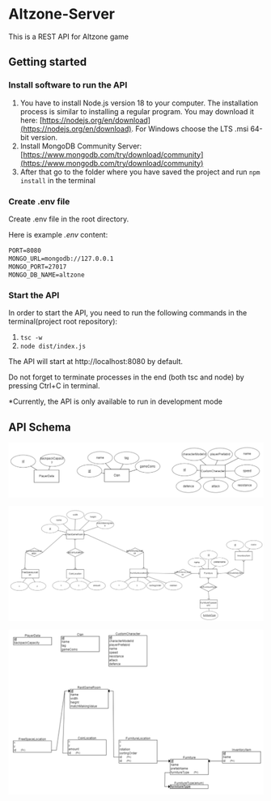 # Altzone-Server

This is a REST API for Altzone game

## Getting started

### Install software to run the API
1. You have to install Node.js version 18 to your computer. The installation process is similar to installing a regular program. 
You may download it here: [https://nodejs.org/en/download](https://nodejs.org/en/download). For Windows choose the LTS .msi 64-bit version.
2. Install MongoDB Community Server: [https://www.mongodb.com/try/download/community](https://www.mongodb.com/try/download/community)
3. After that go to the folder where you have saved the project and run ```npm install``` in the terminal

### Create .env file
Create .env file in the root directory.

Here is example *.env* content:

    PORT=8080
    MONGO_URL=mongodb://127.0.0.1
    MONGO_PORT=27017
    MONGO_DB_NAME=altzone


### Start the API
In order to start the API, you need to run the following commands in the terminal(project root repository):
1. ```tsc -w```
2. ```node dist/index.js```

The API will start at http://localhost:8080 by default.

Do not forget to terminate processes in the end (both tsc and node) by pressing Ctrl+C in terminal.

*Currently, the API is only available to run in development mode

## API Schema

![ERD first part](doc/img/ERD1.png)

![ERD second part](doc/img/ERD2.png)

![Relational diagram](doc/img/Relational.png)
